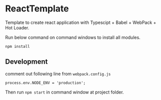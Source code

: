 # ReactTemplate
Template to create react application with Typescipt + Babel + WebPack + Hot Loader.

Run below command on command windows to install all modules.

`npm install `

## Development
comment out following line from `webpack.config.js`

`process.env.NODE_ENV = 'production';`

Then run `npm start` in command window at project folder.

